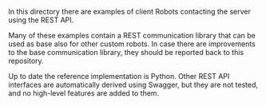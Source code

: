 In this directory there are examples of client Robots contacting the server using the REST API.

Many of these examples contain a REST communication library that can be used as base also for other custom robots. In case there are improvements to the base communication library, they should be reported back to this repository.

Up to date the reference implementation is Python. Other REST API interfaces are automatically derived using Swagger, but they are not tested, and no high-level features are added to them. 
